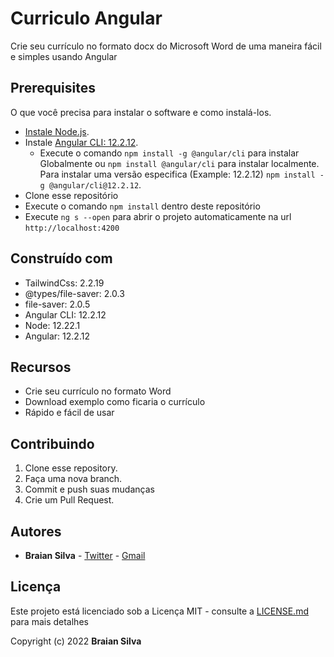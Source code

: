 # Curriculo Angular

Crie seu currículo no formato docx do Microsoft Word de uma maneira fácil e simples usando Angular

## Prerequisites

O que você precisa para instalar o software e como instalá-los.

* [Instale Node.js](https://nodejs.org/en/).
* Instale [Angular CLI: 12.2.12](https://www.npmjs.com/package/@angular/cli/v/12.2.12).
  * Execute o comando `npm install -g @angular/cli` para instalar Globalmente ou `npm install @angular/cli` para instalar localmente. Para instalar uma versão especifica (Example: 12.2.12) `npm install -g @angular/cli@12.2.12`.
* Clone esse repositório
* Execute o comando `npm install` dentro deste repositório
* Execute `ng s --open` para abrir o projeto automaticamente na url `http://localhost:4200`

## Construído com

* TailwindCss: 2.2.19
* @types/file-saver: 2.0.3
* file-saver: 2.0.5
* Angular CLI: 12.2.12
* Node: 12.22.1
* Angular: 12.2.12

## Recursos

* Crie seu currículo no formato Word
* Download exemplo como ficaria o currículo
* Rápido e fácil de usar

## Contribuindo

1. Clone esse repository.
1. Faça uma nova branch.
1. Commit e  push suas mudanças
1. Crie um Pull Request.

## Autores

* **Braian Silva** - [Twitter](https://twitter.com/braiancod0e) - [Gmail](mailto:braiannogueirasilva@gmail.com)

## Licença

Este projeto está licenciado sob a Licença MIT - consulte a [LICENSE.md](LICENSE.md) para mais detalhes

Copyright (c) 2022 **Braian Silva**
